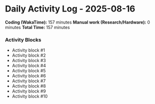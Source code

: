 # Daily Activity Log - 2025-08-16

**Coding (WakaTime):** 157 minutes
**Manual work (Research/Hardware):** 0 minutes
**Total Time:** 157 minutes

### Activity Blocks
- Activity block #1
- Activity block #2
- Activity block #3
- Activity block #4
- Activity block #5
- Activity block #6
- Activity block #7
- Activity block #8
- Activity block #9
- Activity block #10
